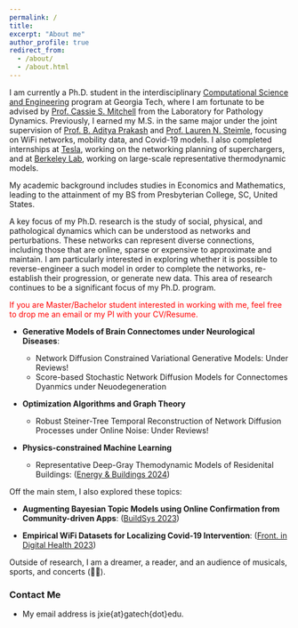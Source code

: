 ```yaml
---
permalink: /
title: 
excerpt: "About me"
author_profile: true
redirect_from: 
  - /about/
  - /about.html
---
```



I am currently a Ph.D. student in the interdisciplinary [Computational Science and Engineering](https://cse.gatech.edu/) program at Georgia Tech, where I am fortunate to be advised by [Prof. Cassie S. Mitchell](https://bme.gatech.edu/bme/faculty/Cassie-S.-Mitchell) from the Laboratory for Pathology Dynamics. Previously, I earned my M.S. in the same major under the joint supervision of [Prof. B. Aditya Prakash](https://faculty.cc.gatech.edu/~badityap/) and [Prof. Lauren N. Steimle](https://sites.gatech.edu/steimle/), focusing on WiFi networks, mobility data, and Covid-19 models. I also completed internships at [Tesla](https://tesla.com/), working on the networking planning of superchargers, and at [Berkeley Lab](https://www.lbl.gov/), working on large-scale representative thermodynamic models.

My academic background includes studies in Economics and Mathematics, leading to the attainment of my BS from Presbyterian College, SC, United States.

A key focus of my Ph.D. research is the study of social, physical, and pathological dynamics which can be understood as networks and perturbations. These networks can represent diverse connections, including those that are online, sparse or expensive to approximate and maintain. I am particularly interested in exploring whether it is possible to reverse-engineer a such model in order to complete the networks, re-establish their progression, or generate new data. This area of research continues to be a significant focus of my Ph.D. program.


<span style="color: red"> If you are Master/Bachelor student interested in working with me, feel free to drop me an email or my PI with your CV/Resume. </span>

* **Generative Models of Brain Connectomes under Neurological Diseases**: 
  - Network Diffusion Constrained Variational Generative Models: Under Reviews!
  - Score-based Stochastic Network Diffusion Models for Connectomes Dyanmics under Neuodegeneration

* **Optimization Algorithms and Graph Theory**
  - Robust Steiner-Tree Temporal Reconstruction of Network Diffusion Processes under Online Noise: Under Reviews!

* **Physics-constrained Machine Learning**
  - Representative Deep-Gray Themodynamic Models of Residenital Buildings: ([Energy & Buildings 2024](https://www.sciencedirect.com/science/article/abs/pii/S0378778824005243))

Off the main stem, I also explored these topics:  

* **Augmenting Bayesian Topic Models using Online Confirmation from Community-driven Apps**: ([BuildSys 2023](https://dl.acm.org/doi/abs/10.1145/3600100.3626341))

* **Empirical WiFi Datasets for Localizing Covid-19 Intervention**: ([Front. in Digital Health 2023](https://www.frontiersin.org/journals/digital-health/articles/10.3389/fdgth.2023.1060828/full))

Outside of research, I am a dreamer, a reader, and an audience of musicals, sports, and concerts (🖤🩷). 





### Contact Me

* My email address is jxie{at}gatech{dot}edu.
<!-- * My full CV is [here](https://). (Updated ) -->
